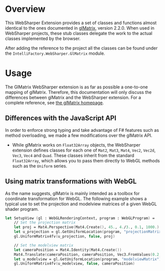 ﻿# Overview

This WebSharper Extension provides a set of classes and functions
almost identical to the ones documented in
[glMatrix](http://glmatrix.googlecode.com), version 2.2.0. When used
in WebSharper projects, these stub classes delegate the work to the
actual classes implemented by the browser.

After adding the reference to the project all the classes can be found
under the `IntelliFactory.WebSharper.GlMatrix` module.

# Usage

The GlMatrix WebSharper extension is as far as possible a one-to-one
mapping of glMatrix. Therefore, this documentation will only discuss
the differences between glMatrix and the WebSharper extension. For a
complete reference, see [the glMatrix homepage](http://glmatrix.googlecode.com).

## Differences with the JavaScript API

In order to enforce strong typing and take advantage of F# features such as
method overloading, we made a few modifications over the glMatrix API.

  * While glMatrix works on `Float32Array` objects, the WebSharper
  extension defines classes for each one of `Mat2`, `Mat3`, `Mat4`,
  `Vec2`, `Vec2d`, `Vec3`, `Vec4` and `Quad`. These classes inherit
  from the standard `Float32Array`, which allows you to pass them
  directly to WebGL methods such as the `Uniform` series.

## Using matrix transformations with WebGL

As the name suggests, glMatrix is mainly intended as a toolbox
for coordinate transformation for WebGL. The following example
shows a typical use to set the projection and modelview matrices
of a given WebGL shader program.

```fsharp
let SetupView (gl : WebGLRenderingContext, program : WebGLProgram) =
    // Set the projection matrix
    let proj = Mat4.Perspective(Mat4.Create(), 45., 4./3., 0.1, 1000.)
    let u_projection = gl.GetUniformLocation(program, "projectionMatrix")
    gl.UniformMatrix4fv(u_projection, false, proj)

    // Set the modelview matrix
    let cameraPosition = Mat4.Identity(Mat4.Create())
    Mat4.Translate(cameraPosition, cameraPosition, Vec3.FromValues(0.2, 2.3, -5.2)) |> ignore
    let u_modelview = gl.GetUniformLocation(program, "modelviewMatrix")
    gl.UniformMatrix4fv(u_modelview, false, cameraPosition)
```

